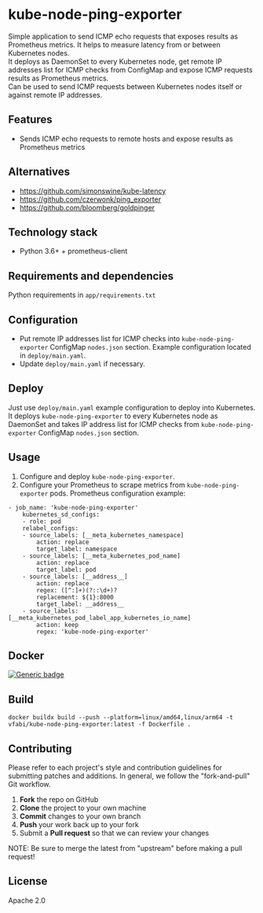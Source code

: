 # kube-node-ping-exporter

Simple application to send ICMP echo requests that exposes results as Prometheus metrics. It helps to measure latency from or between Kubernetes nodes.  
It deploys as DaemonSet to every Kubernetes node, get remote IP addresses list for ICMP checks from ConfigMap and expose ICMP requests results as Prometheus metrics.  
Can be used to send ICMP requests between Kubernetes nodes itself or against remote IP addresses.

## Features

- Sends ICMP echo requests to remote hosts and expose results as Prometheus metrics

## Alternatives

- https://github.com/simonswine/kube-latency
- https://github.com/czerwonk/ping_exporter
- https://github.com/bloomberg/goldpinger

## Technology stack

- Python 3.6+ + prometheus-client

## Requirements and dependencies

Python requirements in `app/requirements.txt`

## Configuration

- Put remote IP addresses list for ICMP checks into `kube-node-ping-exporter` ConfigMap `nodes.json` section. Example configuration located in `deploy/main.yaml`.
- Update `deploy/main.yaml` if necessary.

## Deploy

Just use `deploy/main.yaml` example configuration to deploy into Kubernetes.  
It deploys `kube-node-ping-exporter` to every Kubernetes node as DaemonSet and takes IP address list for ICMP checks from `kube-node-ping-exporter` ConfigMap `nodes.json` section.

## Usage

1. Configure and deploy `kube-node-ping-exporter`.
2. Configure your Prometheus to scrape metrics from `kube-node-ping-exporter` pods. Prometheus configuration example:
```
- job_name: 'kube-node-ping-exporter'
    kubernetes_sd_configs:
    - role: pod
    relabel_configs:
    - source_labels: [__meta_kubernetes_namespace]
        action: replace
        target_label: namespace
    - source_labels: [__meta_kubernetes_pod_name]
        action: replace
        target_label: pod
    - source_labels: [__address__]
        action: replace
        regex: ([^:]+)(?::\d+)?
        replacement: ${1}:8000
        target_label: __address__
    - source_labels: [__meta_kubernetes_pod_label_app_kubernetes_io_name]
        action: keep
        regex: 'kube-node-ping-exporter'
```

##  Docker

[![Generic badge](https://img.shields.io/badge/hub.docker.com-vfabi/kube_node_ping_exporter-<>.svg)](https://hub.docker.com/repository/docker/vfabi/kube-node-ping-exporter)

## Build

```
docker buildx build --push --platform=linux/amd64,linux/arm64 -t vfabi/kube-node-ping-exporter:latest -f Dockerfile .
```

## Contributing

Please refer to each project's style and contribution guidelines for submitting patches and additions. In general, we follow the "fork-and-pull" Git workflow.

 1. **Fork** the repo on GitHub
 2. **Clone** the project to your own machine
 3. **Commit** changes to your own branch
 4. **Push** your work back up to your fork
 5. Submit a **Pull request** so that we can review your changes

NOTE: Be sure to merge the latest from "upstream" before making a pull request!

## License

Apache 2.0
